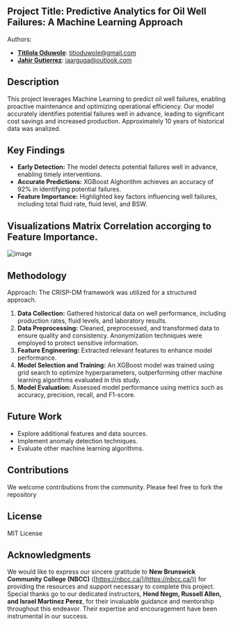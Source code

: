 ## Project Title: Predictive Analytics for Oil Well Failures: A Machine Learning Approach

Authors:
- **[Titilola Oduwole](https://github.com/titioduwole)**: titioduwole@gmail.com
- **[Jahir Gutierrez](https://github.com/jaarguga87)**: jaarguga@outlook.com

## Description

This project leverages Machine Learning to predict oil well failures, enabling proactive maintenance and optimizing operational efficiency. Our model accurately identifies potential failures well in advance, leading to significant cost savings and increased production. Approximately 10 years of historical data was analized. 

## Key Findings

- **Early Detection:** The model detects potential failures well in advance, enabling timely interventions.
- **Accurate Predictions:** XGBoost Alghorithm achieves an accuracy of 92% in identifying potential failures.
- **Feature Importance:** Highlighted key factors influencing well failures, including total fluid rate, fluid level, and BSW.

## Visualizations Matrix Correlation accorging to Feature Importance.

![image](https://github.com/user-attachments/assets/cadd2936-96f1-48ed-bd20-fee855e3dee0)

## Methodology

Approach: The CRISP-DM framework was utilized for a structured approach. 

1. **Data Collection:** Gathered historical data on well performance, including production rates, fluid levels, and laboratory results.
2. **Data Preprocessing:** Cleaned, preprocessed, and transformed data to ensure quality and consistency. Anonymization techniques were employed to protect sensitive information.
3. **Feature Engineering:** Extracted relevant features to enhance model performance.
4. **Model Selection and Training:** An XGBoost model was trained using grid search to optimize hyperparameters, outperforming other machine learning algorithms evaluated in this study.
5. **Model Evaluation:** Assessed model performance using metrics such as accuracy, precision, recall, and F1-score.

## Future Work

- Explore additional features and data sources.
- Implement anomaly detection techniques.
- Evaluate other machine learning algorithms.

## Contributions

We welcome contributions from the community. Please feel free to fork the repository

## License

MIT License

## Acknowledgments

We would like to express our sincere gratitude to **New Brunswick Community College (NBCC)** ([https://nbcc.ca/](https://nbcc.ca/)) for providing the resources and support necessary to complete this project. Special thanks go to our dedicated instructors, **Hend Negm, Russell Allen, and Israel Martinez Perez**, for their invaluable guidance and mentorship throughout this endeavor. Their expertise and encouragement have been instrumental in our success.
